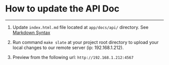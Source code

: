 # How to update the API Doc

---

1. Update `index.html.md` file located at `app/docs/api/` directory. See [Markdown Syntax](https://github.com/lord/slate/wiki/Markdown-Syntax)

2. Run command `make slate` at your project root directory to upload your local changes to our remote server (ip: 192.168.1.212).

3. Preview from the following url: `http://192.168.1.212:4567`


